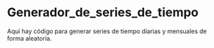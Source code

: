 # Generador_de_series_de_tiempo
Aquí hay código para generar series de tiempo diarias y mensuales de forma aleatoria.
